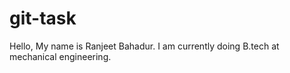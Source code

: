 # git-task
Hello, My name is Ranjeet Bahadur.
I am  currently doing B.tech at mechanical engineering.